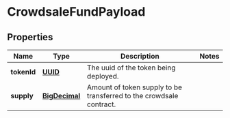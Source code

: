 
# CrowdsaleFundPayload

## Properties
Name | Type | Description | Notes
------------ | ------------- | ------------- | -------------
**tokenId** | [**UUID**](UUID.md) | The uuid of the token being deployed. | 
**supply** | [**BigDecimal**](BigDecimal.md) | Amount of token supply to be transferred to the crowdsale contract. | 



